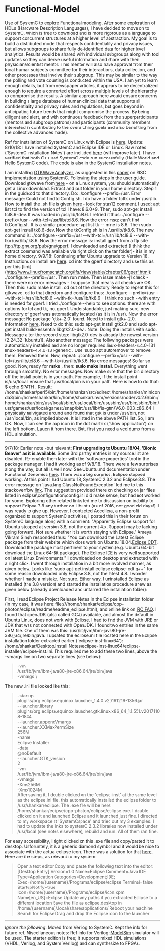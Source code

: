 # Functional-Model
Use of SystemC to explore Functional modeling.
After some exploration of HDLs (Hardware Description Languages), I have decided to move on to SystemC, which is free to download and is more rigorous as a language to support concurrent structures at a higher level of abstraction. My goal is to build a distributed model that respects confidentiality and privacy issues, but allows subgroups to share fully de-identified data for higher level analytics. Results would be shared with individual subgroups along with tool updates so they can derive useful information and share with their physician/scientist mentor. This mentor will also have approval from their local human subjects committee for their interactions, data collection, and other processes that involve their subgroup. This may be similar to the way the polling and vote counting is conducted within the USA. I am yet to learn enough details, but from newspaper articles, it appears to  be decentralized enough to require a concerted effort across multiple levels of the hierarchy to compromise the results. A similar approach here would ensure concerns in building a large database of human clinical data that supports all confidentiality and privacy rules and regulations, but goes beyond in anticipating future trends that might compromise the process. By being diligent and alert, and with continuous feedback from the superparticipants (mentors and subgroup patrons) and participants (community members interested in contributing to the overarching goals and also benefiting from the collective advances made). 

Ref for installation of SystemC on Linux with Eclipse is [here](http://euinovation.blogspot.com/2016/02/systemc-development-of-eclipse-on-linux.html).
Update: 8/10/18: I have installed SystemC and Eclipse IDE on Linux. Raw notes ('SystemC Installation Notes') are included [here](https://github.com/shankar4/Functional-Model/blob/master/SystemC%20Installation%20Notes) (will improve later). I have verified that both C++ and SystemC code run successfully (Hello World and Hello SystemC code). The code is also in the SystemC installation notes. 

I am installing [GTKWave Analyzer](http://gtkwave.sourceforge.net/gtkwave.pdf), as suggested in this [paper](http://www.ijcst.com/vol24/2/mitesh.pdf) on RISC implementation using SystemC. Following the steps in the user guide. Download gtkwave from [here](https://sourceforge.net/projects/gtkwave/) - on a Linux system, you should automatically get a Linux download. Extract and put folder in your home directory. Step 1 in the guide:cd to that directory. Do:  ./configure --prefix=/usr. Error message: Could not find tclConfig.sh. I do have a folder tcltk under /usr/lib. How to install the .sh file is given [here](https://www.linuxquestions.org/questions/linux-newbie-8/where-can-i-find-tclconfig-sh-207239/) - look for stas12 comment. I used: apt list tcl to find the version of tcl I have: 8.6.0+9. Then, sudo apt-get install tcl8.6-dev. It was loaded in /usr/lib/tcl8.6. I retried it thus: ./configure --prefix=/usr --with-tcl=/usr/lib/tcl8.6. Now the error msg:  can't find tkConfig.sh. It is a similar procedure: apt list tk -- mine is 8.6. Then sudo apt-get install tk8.6-dev. Now the tkConfig.sh is in /usr/lib/tk8.6. The new command is: ./configure --prefix=/usr --with-tcl=/usr/lib/tcl8.6 -- with-tk=/usr/lib/tk8.6. Now the error message is: install gperf from a ftp site  ftp://ftp.gnu.org/pub/gnu/gperf. I downloaded and extracted (I think the extract command was available via right click on the tar folder)- it is in my home directory. 9/9/18: Continuing after Ubuntu upgrade to Version 18. Instructions on install are [here](http://www.linuxfromscratch.org/blfs/view/7.5/general/gperf.html). cd into the gperf directory and use this as per this [link] (http://www.linuxfromscratch.org/lfs/view/stable/chapter06/gperf.html): ./configure --prefix=/usr . Then run make. Then issue make -j1 check - there were no error messages - I suppose that means all checks are OK. Then this: sudo make install. cd out of the directory. Ready to repeat this for gtkwave. cd to that directory and configure thus: ./configure --prefix=/usr --with-tcl=/usr/lib/tcl8.6 --with-tk=/usr/lib/tk8.6 - I think no such --with entry is needed for gperf. I tried ./configure --help to see options. there are with options for tcl and tk, not gperf. Understandable, just making sure. new directory of gperf was automatically located (as it is in /usr). Now, the error message: No package 'gtk+-2.0' found. Need to install gtk+-2.0. Information [here](https://askubuntu.com/questions/765526/how-to-install-gtk2-0). Need to do this: sudo apt-get install gtk2.0 and sudo apt-get install build-essential libgtk2.0-dev . Note: Doing the installs with sudo. Message after the second step: libgtk2.0-dev is already the newest version (2.24.32-1ubuntu1). Also another message: The following packages were automatically installed and are no longer required:linux-headers-4.4.0-131 linux-headers-4.4.0-131-generic .  Use 'sudo apt autoremove' to remove them. Removed them. Now, repeat: ./configure --prefix=/usr --with-tcl=/usr/lib/tcl8.6 --with-tk=/usr/lib/tk8.6. No erroe messages! So far so good. Now, ready for **make** , then: **sudo make install**.  Everything went through smoothly. No error messages. Now make sure that the bin directory off the install point is in your path. For example, if the install point is/usr/local, ensure that /usr/local/bin is in your path. Here is how to do that: $ echo $PATH . Result: 
/home/shankar/perl5/bin:/home/shankar/src/edirect:/home/shankar/miniconda3/bin:/home/shankar/bin:/home/shankar/.nvm/versions/node/v4.2.6/bin:/home/shankar/bin:/usr/local/sbin:/usr/local/bin:/usr/sbin:/usr/bin:/sbin:/bin:/usr/games:/usr/local/games:/snap/bin:/usr/lib/fis-gtm/V6.0-003_x86_64
I physically naivigated around and found that gtk is under /usr/bin, not /usr/local/bin, as implied above.  It is listed in the above PATH list. So, I am OK. Now, I can see the app icon in the dot martrix ('show application') on the left bottom. Laucn it from there. But, first you need a vcd dump from a HDL simulation. 

------------------------------------------------------------------------------------------------------------
9/7/18: Earlier note -but relevant: **First upgrading to Ubuntu 18/04, 'Bionic Beaver' as it is available**. Some 3rd parthy entries in my source.list are disabled. Re-enable them later with the 'software properties' tool in the package manager. I had it working as of 9/8/18. There were a few surprises along the way, but all is well now. See Ubuntu.md documentation under Functional Genomics [here](https://github.com/shankar4/Functional-Genomics/blob/master/Tools/Ubuntu.md). There was a big surprise. Eclipse stopped working. At this point I had Ubuntu 18, SystemC 2.3.2 and Eclipse 3.8. The error message on 'java.lang.ClassNotFoundException' led me to this stackoverflow [link](https://stackoverflow.com/questions/3412617/java-lang-classnotfoundexception-org-eclipse-core-runtime-adaptor-eclipsestarte). The suggestion provided there on checking on  jar files listed in eclipse\configuration\config.ini did make sense, but had not worked for some. Exploring other related links led me to discussion on inability to support Eclipse 3.8 any further on Ubuntu (as of 2016, not good old days!). I was ready to give up. However, I contacted Accellera, a non-profit organized to support SystemC activities, I posted this in their forum on SystemC language along with a comment: "Apparently Eclipse support for Ubuntu stopped at version 3.8, not the current 4.x. Support may be lacking going forward. Not sure whether it is worth staying with Eclipse." Ameya Vikram Singh responded thus: "You can download the Latest Eclipse package from their website which does work on Ubuntu 18.04.[Eclipse CDT](http://www.eclipse.org/downloads/packages/release/photon/r/eclipse-ide-cc-developers). Download the package most pertinent to your system.(e.g. Ubuntu 64-bit download the Linux 64-Bit package). The Eclipse IDE is very well supported on latest Linux Environments." I downloaded on desktop and extracted with a right click. I went through installation in a bit more involved manner, as given below. Looks like "sudo apt-get install eclipse eclipse-cdt g++" for some reason downloaded only Eclipse 3.8, not the latest 4.8. I wonder whether I made a mistake. Not sure. Either way, I uninstalled Eclipse as installed (the 3.8 version) and started the installation procedure anew as given below (already downloaded and untarred the installation folder): 

First, I read Eclipse Project Release Notes in the Eclipse installation folder (in my case, it was here: file:///home/shankar/eclipse/cpp-photon/eclipse/readme/readme_eclipse.html),  and online link on [IRC FAQ](http://wiki.eclipse.org/IRC_FAQ#I_just_installed_Eclipse_on_Linux.2C_but_it_does_not_start._What_is_the_problem.3F). I found that openJDK (also called GCJ) available, and almost the default in Ubuntu Linux, does not work with Eclipse. I had to find the JVM with JRE or JDK that was not connected with OpenJDK. I found two entries in the same JVM file. One of them was this: /usr/lib/jvm/ibm-java80-jre-x86_64/jre/bin/java. I updated the eclipse.ini file located here in the Eclipse installation folder extracted earlier ('eclipse-inst-linux64'):  /home/shankar/Desktop/Install Notes/eclipse-inst-linux64/eclipse-installer/eclipse-inst.ini. This required me to add these two lines, above  the -vmargs line  on two separate lines (see below): 
>-vm \
/usr/lib/jvm/ibm-java80-jre-x86_64/jre/bin/java \
-vmargs \

The new .ini file looked like this:
>-startup \
plugins/org.eclipse.equinox.launcher_1.4.0.v20161219-1356.jar \
--launcher.library \
plugins/org.eclipse.equinox.launcher.gtk.linux.x86_64_1.1.551.v20171108-1834 \
--launcher.appendVmargs \
--launcher.XXMaxPermSize \
256M \
-name \
Eclipse Installer \
-data \
@noDefault \
--launcher.GTK_version \
2 \
-vm \
/usr/lib/jvm/ibm-java80-jre-x86_64/jre/bin/java \
-vmargs \
-Xms256M \
-Xmx1024M \
After saving it, I double clicked on the 'eclipse-inst' at the same level as the eclipse.ini file. this automatically installed the ecllpse folder to /usr/shankar/eclipse. The .exe file will be here: /home/shankar/eclipse/cpp-photon/eclipse/eclipse.exe. I double clicked on it and launched Eclipse and it launched just fine. I directed to my workspace at 'SystemCspace' and tried out my 3 examples. I had to update the links to systemC 2.3.2 libraries now installed under /usr/local (see notes elsewhere), rebuild and run. All of them ran fine. 

For eaay accessibility, I right clicked on this .exe file and copy/pasted it to desktop. Unforuntely, it is a generic diamond symbol and it would be nice to associate with the actual eclipse icon. There was a solution for that [here](http://donovanbrown.com/post/Adding-Eclipse-to-Launcher-on-Ubuntu-1604). Here are the steps, as relevant to my system:
>Open a text editor
    Copy and paste the following text into the editor:
    [Desktop Entry]
    Version=1.0
    Name=Eclipse
    Comment=Java IDE
    Type=Application
    Categories=Development;IDE;
    Exec=/home/{username}/Programs/eclipse/eclipse
    Terminal=false
    StartupNotify=true
    Icon=/home/{username}/Programs/eclipse/icon.xpm
    Name[en_US]=Eclipse
    Update any paths if you extracted Eclipse to a different location
    Save the file as eclipse.desktop in /home/{username}/.local/share/applications/
    Reboot your machine
    Search for Eclipse
    Drag and drop the Eclipse icon to the launcher 


------------------------------------------------------------------------------------------------------
*Ignore the following*: Moved from Verilog to SystemC. Kept the info for future ref. 
Miscellaneous notes:
Ref info for Verilog: [ModelSim](https://www.altera.com/products/design-software/model---simulation/modelsim-altera-software.html) simulator will be used. The starter edition is free; it supports mixed HDL simulations (VHDL, Verilog, and System Verilog) and can synthesize to FPGAs. 
